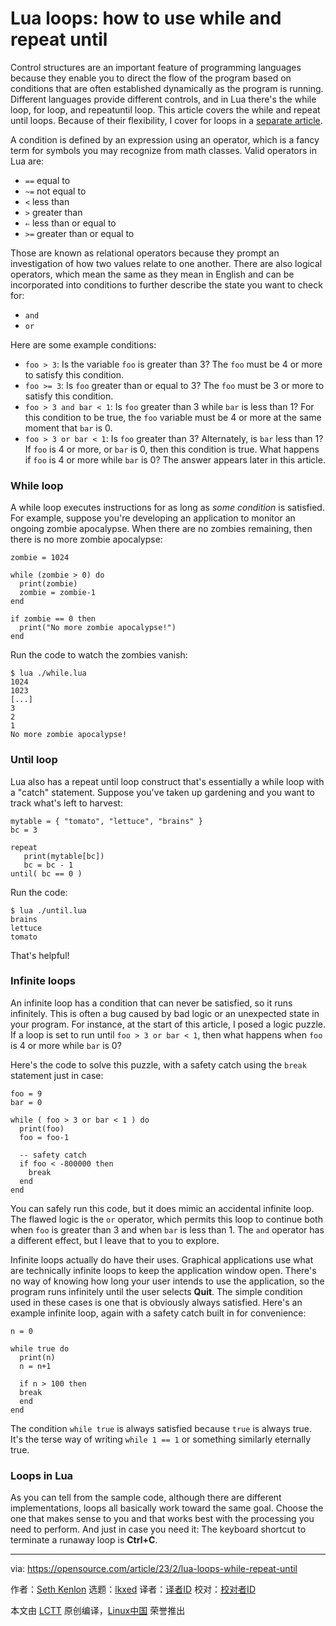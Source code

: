 [#]: subject: "Lua loops: how to use while and repeat until"
[#]: via: "https://opensource.com/article/23/2/lua-loops-while-repeat-until"
[#]: author: "Seth Kenlon https://opensource.com/users/seth"
[#]: collector: "lkxed"
[#]: translator: " "
[#]: reviewer: " "
[#]: publisher: " "
[#]: url: " "

Lua loops: how to use while and repeat until
======

Control structures are an important feature of programming languages because they enable you to direct the flow of the program based on conditions that are often established dynamically as the program is running. Different languages provide different controls, and in Lua there's the while loop, for loop, and repeatuntil loop. This article covers the while and repeat until loops. Because of their flexibility, I cover for loops in a [separate article][1].

A condition is defined by an expression using an operator, which is a fancy term for symbols you may recognize from math classes. Valid operators in Lua are:

- `==` equal to
- `~=` not equal to
- `<` less than
- `>` greater than
- `⇐` less than or equal to
- `>=` greater than or equal to

Those are known as relational operators because they prompt an investigation of how two values relate to one another. There are also logical operators, which mean the same as they mean in English and can be incorporated into conditions to further describe the state you want to check for:

- `and`
- `or`

Here are some example conditions:

- `foo > 3`: Is the variable `foo` is greater than 3? The `foo` must be 4 or more to satisfy this condition.
- `foo >= 3`: Is `foo` greater than or equal to 3? The `foo` must be 3 or more to satisfy this condition.
- `foo > 3 and bar < 1`: Is `foo` greater than 3 while `bar` is less than 1? For this condition to be true, the `foo` variable must be 4 or more at the same moment that `bar` is 0.
- `foo > 3 or bar < 1`: Is `foo` greater than 3? Alternately, is `bar` less than 1? If `foo` is 4 or more, or `bar` is 0, then this condition is true. What happens if `foo` is 4 or more while `bar` is 0? The answer appears later in this article.

### While loop

A while loop executes instructions for as long as _some condition_ is satisfied. For example, suppose you're developing an application to monitor an ongoing zombie apocalypse. When there are no zombies remaining, then there is no more zombie apocalypse:

```
zombie = 1024

while (zombie > 0) do
  print(zombie)
  zombie = zombie-1
end

if zombie == 0 then
  print("No more zombie apocalypse!")
end
```

Run the code to watch the zombies vanish:

```
$ lua ./while.lua
1024
1023
[...]
3
2
1
No more zombie apocalypse!
```

### Until loop

Lua also has a repeat until loop construct that's essentially a while loop with a "catch" statement. Suppose you've taken up gardening and you want to track what's left to harvest:

```
mytable = { "tomato", "lettuce", "brains" }
bc = 3

repeat
   print(mytable[bc])
   bc = bc - 1
until( bc == 0 )
```

Run the code:

```
$ lua ./until.lua
brains
lettuce
tomato
```

That's helpful!

### Infinite loops

An infinite loop has a condition that can never be satisfied, so it runs infinitely. This is often a bug caused by bad logic or an unexpected state in your program. For instance, at the start of this article, I posed a logic puzzle. If a loop is set to run until `foo > 3 or bar < 1`, then what happens when `foo` is 4 or more while `bar` is 0?

Here's the code to solve this puzzle, with a safety catch using the `break` statement just in case:

```
foo = 9
bar = 0

while ( foo > 3 or bar < 1 ) do
  print(foo)
  foo = foo-1

  -- safety catch
  if foo < -800000 then
    break
  end
end
```

You can safely run this code, but it does mimic an accidental infinite loop. The flawed logic is the `or` operator, which permits this loop to continue both when `foo` is greater than 3 and when `bar` is less than 1. The `and` operator has a different effect, but I leave that to you to explore.

Infinite loops actually do have their uses. Graphical applications use what are technically infinite loops to keep the application window open. There's no way of knowing how long your user intends to use the application, so the program runs infinitely until the user selects **Quit**. The simple condition used in these cases is one that is obviously always satisfied. Here's an example infinite loop, again with a safety catch built in for convenience:

```
n = 0

while true do
  print(n)
  n = n+1

  if n > 100 then
  break
  end
end
```

The condition `while true` is always satisfied because `true` is always true. It's the terse way of writing `while 1 == 1` or something similarly eternally true.

### Loops in Lua

As you can tell from the sample code, although there are different implementations, loops all basically work toward the same goal. Choose the one that makes sense to you and that works best with the processing you need to perform. And just in case you need it: The keyboard shortcut to terminate a runaway loop is **Ctrl+C**.

--------------------------------------------------------------------------------

via: https://opensource.com/article/23/2/lua-loops-while-repeat-until

作者：[Seth Kenlon][a]
选题：[lkxed][b]
译者：[译者ID](https://github.com/译者ID)
校对：[校对者ID](https://github.com/校对者ID)

本文由 [LCTT](https://github.com/LCTT/TranslateProject) 原创编译，[Linux中国](https://linux.cn/) 荣誉推出

[a]: https://opensource.com/users/seth
[b]: https://github.com/lkxed/
[1]: https://opensource.com/article/22/11/lua-for-loops
